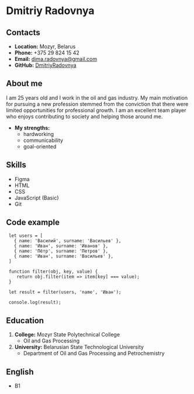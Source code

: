 # Dmitriy Radovnya  

## Contacts

+ **Location:** Mozyr, Belarus
+ **Phone:** +375 29 824 15 42
+ **Email:** dima.radovnya@gmail.com
+ **GitHub:** [DmitriyRadovnya](https://github.com/DmitriyRadovnya)

## About me
I am 25 years old and I work in the oil and gas industry. My main motivation for pursuing a new profession stemmed from the conviction that there were limited opportunities for professional growth. I am an excellent team player who enjoys contributing to society and helping those around me.

+ **My strengths:**
  + hardworking
  + communicability
  + goal-oriented

## Skills
+ Figma
+ HTML
+ CSS
+ JavaScript (Basic)
+ Git

## Code example
```
 let users = [
   { name: 'Василий', surname: 'Васильев' },
   { name: 'Иван', surname: 'Иванов' },
   { name: 'Пётр', surname: 'Петров' },
   { name: 'Иван', surname: 'Васильев' },
 ]

 function filter(obj, key, value) {
    return obj.filter(item => item[key] === value);
 }

 let result = filter(users, 'name', 'Иван');

 console.log(result);
```
## Education
1. **College:** Mozyr State Polytechnical College
    + Oil and Gas Processing
2. **University:** Belarusian State Technological University
    + Department of Oil and Gas Processing and Petrochemistry

## English
+ B1